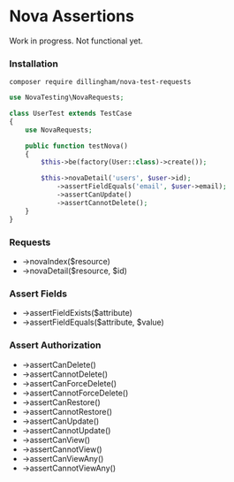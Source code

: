 # Nova Assertions

Work in progress. Not functional yet.

### Installation

```
composer require dillingham/nova-test-requests
```
```php
use NovaTesting\NovaRequests;

class UserTest extends TestCase
{
    use NovaRequests;

    public function testNova()
    {
        $this->be(factory(User::class)->create());

        $this->novaDetail('users', $user->id);
            ->assertFieldEquals('email', $user->email);
            ->assertCanUpdate()
            ->assertCannotDelete();
    }
}
```

### Requests

- ->novaIndex($resource)
- ->novaDetail($resource, $id)

### Assert Fields

- ->assertFieldExists($attribute)
- ->assertFieldEquals($attribute, $value)

### Assert Authorization

- ->assertCanDelete()
- ->assertCannotDelete()
- ->assertCanForceDelete()
- ->assertCannotForceDelete()
- ->assertCanRestore()
- ->assertCannotRestore()
- ->assertCanUpdate()
- ->assertCannotUpdate()
- ->assertCanView()
- ->assertCannotView()
- ->assertCanViewAny()
- ->assertCannotViewAny()